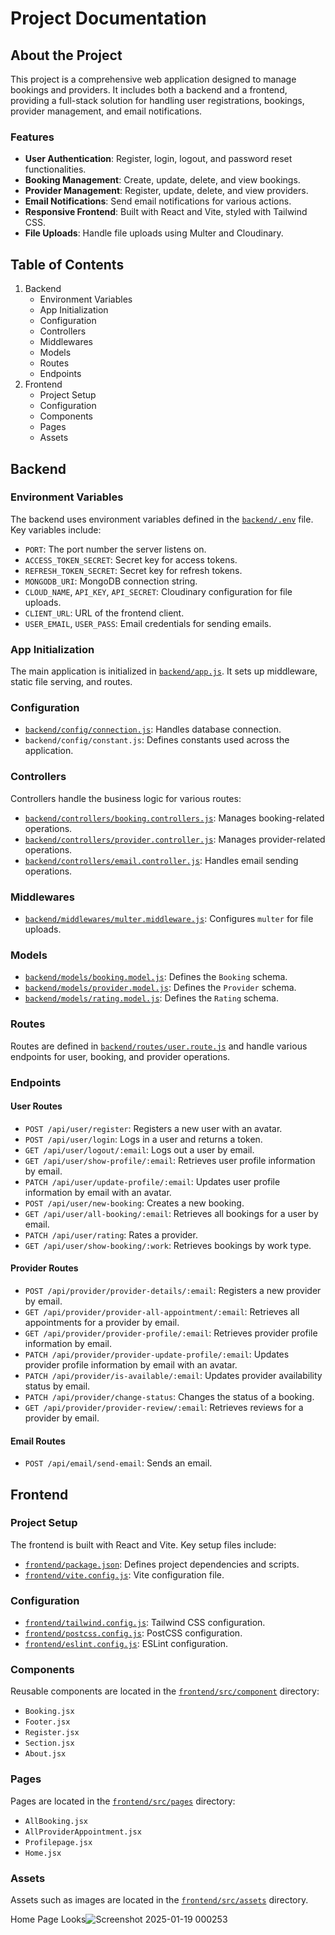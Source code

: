 # Project Documentation

## About the Project

This project is a comprehensive web application designed to manage bookings and providers. It includes both a backend and a frontend, providing a full-stack solution for handling user registrations, bookings, provider management, and email notifications.

### Features

- **User Authentication**: Register, login, logout, and password reset functionalities.
- **Booking Management**: Create, update, delete, and view bookings.
- **Provider Management**: Register, update, delete, and view providers.
- **Email Notifications**: Send email notifications for various actions.
- **Responsive Frontend**: Built with React and Vite, styled with Tailwind CSS.
- **File Uploads**: Handle file uploads using Multer and Cloudinary.

## Table of Contents

1. Backend
    - Environment Variables
    - App Initialization
    - Configuration
    - Controllers
    - Middlewares
    - Models
    - Routes
    - Endpoints
2. Frontend
    - Project Setup
    - Configuration
    - Components
    - Pages
    - Assets

## Backend

### Environment Variables

The backend uses environment variables defined in the [`backend/.env`](backend/.env) file. Key variables include:

- `PORT`: The port number the server listens on.
- `ACCESS_TOKEN_SECRET`: Secret key for access tokens.
- `REFRESH_TOKEN_SECRET`: Secret key for refresh tokens.
- `MONGODB_URI`: MongoDB connection string.
- `CLOUD_NAME`, `API_KEY`, `API_SECRET`: Cloudinary configuration for file uploads.
- `CLIENT_URL`: URL of the frontend client.
- `USER_EMAIL`, `USER_PASS`: Email credentials for sending emails.

### App Initialization

The main application is initialized in [`backend/app.js`](backend/app.js). It sets up middleware, static file serving, and routes.

### Configuration

- [`backend/config/connection.js`](backend/config/connection.js): Handles database connection.
- `backend/config/constant.js`: Defines constants used across the application.

### Controllers

Controllers handle the business logic for various routes:

- [`backend/controllers/booking.controllers.js`](backend/controllers/booking.controllers.js): Manages booking-related operations.
- [`backend/controllers/provider.controller.js`](backend/controllers/provider.controller.js): Manages provider-related operations.
- [`backend/controllers/email.controller.js`](backend/controllers/email.controller.js): Handles email sending operations.

### Middlewares

- [`backend/middlewares/multer.middleware.js`](backend/middlewares/multer.middleware.js): Configures `multer` for file uploads.

### Models

- [`backend/models/booking.model.js`](backend/models/booking.model.js): Defines the `Booking` schema.
- [`backend/models/provider.model.js`](backend/models/provider.model.js): Defines the `Provider` schema.
- [`backend/models/rating.model.js`](backend/models/rating.model.js): Defines the `Rating` schema.

### Routes

Routes are defined in [`backend/routes/user.route.js`](backend/routes/user.route.js) and handle various endpoints for user, booking, and provider operations.

### Endpoints

#### User Routes

- `POST /api/user/register`: Registers a new user with an avatar.
- `POST /api/user/login`: Logs in a user and returns a token.
- `GET /api/user/logout/:email`: Logs out a user by email.
- `GET /api/user/show-profile/:email`: Retrieves user profile information by email.
- `PATCH /api/user/update-profile/:email`: Updates user profile information by email with an avatar.
- `POST /api/user/new-booking`: Creates a new booking.
- `GET /api/user/all-booking/:email`: Retrieves all bookings for a user by email.
- `PATCH /api/user/rating`: Rates a provider.
- `GET /api/user/show-booking/:work`: Retrieves bookings by work type.

#### Provider Routes

- `POST /api/provider/provider-details/:email`: Registers a new provider by email.
- `GET /api/provider/provider-all-appointment/:email`: Retrieves all appointments for a provider by email.
- `GET /api/provider/provider-profile/:email`: Retrieves provider profile information by email.
- `PATCH /api/provider/provider-update-profile/:email`: Updates provider profile information by email with an avatar.
- `PATCH /api/provider/is-available/:email`: Updates provider availability status by email.
- `PATCH /api/provider/change-status`: Changes the status of a booking.
- `GET /api/provider/provider-review/:email`: Retrieves reviews for a provider by email.

#### Email Routes

- `POST /api/email/send-email`: Sends an email.

## Frontend

### Project Setup

The frontend is built with React and Vite. Key setup files include:

- [`frontend/package.json`](frontend/package.json): Defines project dependencies and scripts.
- [`frontend/vite.config.js`](frontend/vite.config.js): Vite configuration file.

### Configuration

- [`frontend/tailwind.config.js`](frontend/tailwind.config.js): Tailwind CSS configuration.
- [`frontend/postcss.config.js`](frontend/postcss.config.js): PostCSS configuration.
- [`frontend/eslint.config.js`](frontend/eslint.config.js): ESLint configuration.

### Components

Reusable components are located in the [`frontend/src/component`](frontend/src/component) directory:

- `Booking.jsx`
- `Footer.jsx`
- `Register.jsx`
- `Section.jsx`
- `About.jsx`

### Pages

Pages are located in the [`frontend/src/pages`](frontend/src/pages) directory:

- `AllBooking.jsx`
- `AllProviderAppointment.jsx`
- `Profilepage.jsx`
- `Home.jsx`

### Assets

Assets such as images are located in the [`frontend/src/assets`](frontend/src/assets) directory.

Home Page Looks![Screenshot 2025-01-19 000253](https://github.com/user-attachments/assets/9bdc4824-aa67-4438-832f-de1636ae7f3d)


